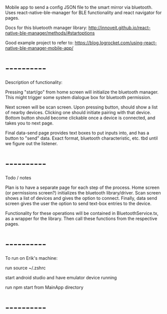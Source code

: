 Mobile app to send a config JSON file to the smart mirror via bluetooth.
Uses react-native-ble-manager for BLE functionality and react navigator for pages.

Docs for this bluetooth manager library:
http://innoveit.github.io/react-native-ble-manager/methods/#startoptions

Good example project to refer to:
https://blog.logrocket.com/using-react-native-ble-manager-mobile-app/

# ----------

Description of functionality:

Pressing "start/go" from home screen will initialize the bluetooth manager. This might trigger some system dialogue box for bluetooth permission.

Next screen will be scan screen. Upon pressing button, should show a list of nearby devices. Clicking one should initiate pairing with that device. Bottom button should become clickable once a device is connected, and takes you to next page.

Final data-send page provides text boxes to put inputs into, and has a button to "send" data. Exact format, bluetooth characteristic, etc. tbd until we figure out the listener.

# ----------

Todo / notes

Plan is to have a separate page for each step of the process.
Home screen (or permissions screen?) initializes the bluetooth library/driver.
Scan screen shows a list of devices and gives the option to connect.
Finally, data send screen gives the user the option to send text-box entries to the device.

Functionality for these operations will be contained in BluetoothService.tx, as a wrapper for the library. Then call these functions from the respective pages.

# ----------

To run on Erik's machine:

run
   source ~/.zshrc

start android studio and have emulator device running

run
   npm start
from MainApp directory

# ----------
